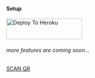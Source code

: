 
#### Setup



<a href="https://hermit-web.herokuapp.com/deployment"><img src="https://i.ibb.co/5kmW5cb/download-2.png" alt="Deploy To Heroku" width="200" height="55" border="0"></a>

###### more features are coming soon...







[SCAN QR](https://x-asena-qr.herokuapp.com)
